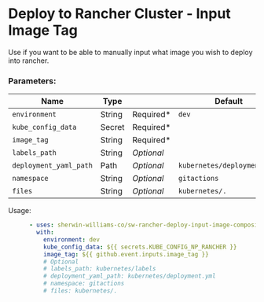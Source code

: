 # Deploy to Rancher Cluster - Input Image Tag
Use if you want to be able to manually input what image you wish to deploy into rancher.

### Parameters: 
Name | Type |        | Default |
---  | ---  | ---------- | ------- |
`environment` | String | Required* | `dev`
`kube_config_data` | Secret | Required* |
`image_tag` | String | Required* | 
`labels_path`| String | *Optional* | 
`deployment_yaml_path` | Path | *Optional* | `kubernetes/deployment.yml`
`namespace` | String | *Optional* | `gitactions`
`files`| String | *Optional* | `kubernetes/.`

Usage:
```yaml
      - uses: sherwin-williams-co/sw-rancher-deploy-input-image-composite-action@main
        with:
          environment: dev
          kube_config_data: ${{ secrets.KUBE_CONFIG_NP_RANCHER }}
          image_tag: ${{ github.event.inputs.image_tag }}
          # Optional
          # labels_path: kubernetes/labels
          # deployment_yaml_path: kubernetes/deployment.yml
          # namespace: gitactions
          # files: kubernetes/.
```
